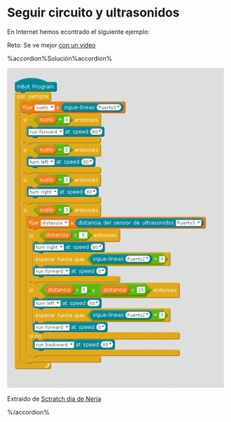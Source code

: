 # Seguir circuito y ultrasonidos

En Internet hemos econtrado el siguiente ejemplo:

Reto: Se ve mejor [con un vídeo](https://twitter.com/davidsanlo78/status/738665911784202240)

%accordion%Solución%accordion%


![](/assets/sigue-lc3adneas-con-direcciones.png)

Extraido de [Sctratch dia de Nerja](https://scratchdaynerja.wordpress.com/2016/05/24/mirando-siempre-el-suelo/)

%/accordion%

